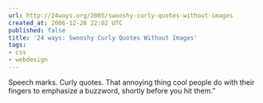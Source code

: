 ```yaml
---
url: http://24ways.org/2005/swooshy-curly-quotes-without-images
created_at: 2006-12-28 22:02 UTC
published: false
title: '24 ways: Swooshy Curly Quotes Without Images'
tags:
- css
- webdesign
---
```


Speech marks. Curly quotes. That annoying thing cool people do with their fingers to emphasize a buzzword, shortly before you hit them.”
